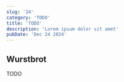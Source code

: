 ```yaml
---
slug: '24'
category: 'TODO'
title: 'TODO'
description: 'Lorem ipsum dolor sit amet'
pubDate: 'Dec 24 2024'
---
```




## Wurstbrot

TODO